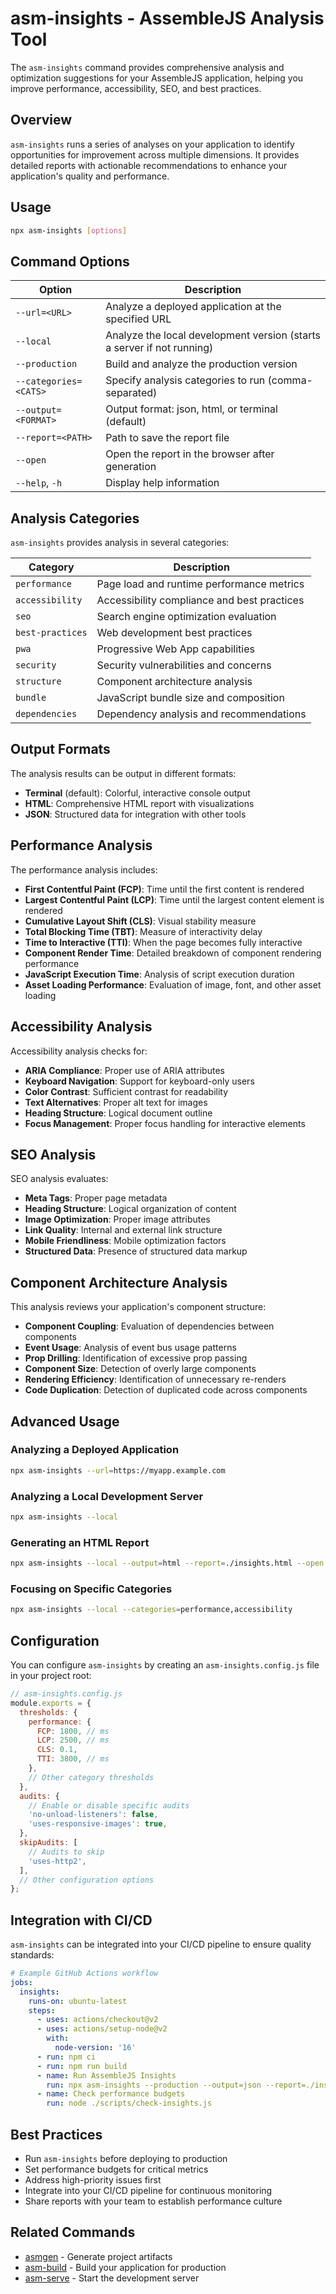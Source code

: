 # asm-insights - AssembleJS Analysis Tool

The `asm-insights` command provides comprehensive analysis and optimization suggestions for your AssembleJS application, helping you improve performance, accessibility, SEO, and best practices.

## Overview

`asm-insights` runs a series of analyses on your application to identify opportunities for improvement across multiple dimensions. It provides detailed reports with actionable recommendations to enhance your application's quality and performance.

## Usage

```bash
npx asm-insights [options]
```

## Command Options

| Option | Description |
|--------|-------------|
| `--url=<URL>` | Analyze a deployed application at the specified URL |
| `--local` | Analyze the local development version (starts a server if not running) |
| `--production` | Build and analyze the production version |
| `--categories=<CATS>` | Specify analysis categories to run (comma-separated) |
| `--output=<FORMAT>` | Output format: json, html, or terminal (default) |
| `--report=<PATH>` | Path to save the report file |
| `--open` | Open the report in the browser after generation |
| `--help`, `-h` | Display help information |

## Analysis Categories

`asm-insights` provides analysis in several categories:

| Category | Description |
|----------|-------------|
| `performance` | Page load and runtime performance metrics |
| `accessibility` | Accessibility compliance and best practices |
| `seo` | Search engine optimization evaluation |
| `best-practices` | Web development best practices |
| `pwa` | Progressive Web App capabilities |
| `security` | Security vulnerabilities and concerns |
| `structure` | Component architecture analysis |
| `bundle` | JavaScript bundle size and composition |
| `dependencies` | Dependency analysis and recommendations |

## Output Formats

The analysis results can be output in different formats:

- **Terminal** (default): Colorful, interactive console output
- **HTML**: Comprehensive HTML report with visualizations
- **JSON**: Structured data for integration with other tools

## Performance Analysis

The performance analysis includes:

- **First Contentful Paint (FCP)**: Time until the first content is rendered
- **Largest Contentful Paint (LCP)**: Time until the largest content element is rendered
- **Cumulative Layout Shift (CLS)**: Visual stability measure
- **Total Blocking Time (TBT)**: Measure of interactivity delay
- **Time to Interactive (TTI)**: When the page becomes fully interactive
- **Component Render Time**: Detailed breakdown of component rendering performance
- **JavaScript Execution Time**: Analysis of script execution duration
- **Asset Loading Performance**: Evaluation of image, font, and other asset loading

## Accessibility Analysis

Accessibility analysis checks for:

- **ARIA Compliance**: Proper use of ARIA attributes
- **Keyboard Navigation**: Support for keyboard-only users
- **Color Contrast**: Sufficient contrast for readability
- **Text Alternatives**: Proper alt text for images
- **Heading Structure**: Logical document outline
- **Focus Management**: Proper focus handling for interactive elements

## SEO Analysis

SEO analysis evaluates:

- **Meta Tags**: Proper page metadata
- **Heading Structure**: Logical organization of content
- **Image Optimization**: Proper image attributes
- **Link Quality**: Internal and external link structure
- **Mobile Friendliness**: Mobile optimization factors
- **Structured Data**: Presence of structured data markup

## Component Architecture Analysis

This analysis reviews your application's component structure:

- **Component Coupling**: Evaluation of dependencies between components
- **Event Usage**: Analysis of event bus usage patterns
- **Prop Drilling**: Identification of excessive prop passing
- **Component Size**: Detection of overly large components
- **Rendering Efficiency**: Identification of unnecessary re-renders
- **Code Duplication**: Detection of duplicated code across components

## Advanced Usage

### Analyzing a Deployed Application

```bash
npx asm-insights --url=https://myapp.example.com
```

### Analyzing a Local Development Server

```bash
npx asm-insights --local
```

### Generating an HTML Report

```bash
npx asm-insights --local --output=html --report=./insights.html --open
```

### Focusing on Specific Categories

```bash
npx asm-insights --local --categories=performance,accessibility
```

## Configuration

You can configure `asm-insights` by creating an `asm-insights.config.js` file in your project root:

```javascript
// asm-insights.config.js
module.exports = {
  thresholds: {
    performance: {
      FCP: 1800, // ms
      LCP: 2500, // ms
      CLS: 0.1,
      TTI: 3800, // ms
    },
    // Other category thresholds
  },
  audits: {
    // Enable or disable specific audits
    'no-unload-listeners': false,
    'uses-responsive-images': true,
  },
  skipAudits: [
    // Audits to skip
    'uses-http2',
  ],
  // Other configuration options
};
```

## Integration with CI/CD

`asm-insights` can be integrated into your CI/CD pipeline to ensure quality standards:

```yaml
# Example GitHub Actions workflow
jobs:
  insights:
    runs-on: ubuntu-latest
    steps:
      - uses: actions/checkout@v2
      - uses: actions/setup-node@v2
        with:
          node-version: '16'
      - run: npm ci
      - run: npm run build
      - name: Run AssembleJS Insights
        run: npx asm-insights --production --output=json --report=./insights.json
      - name: Check performance budgets
        run: node ./scripts/check-insights.js
```

## Best Practices

- Run `asm-insights` before deploying to production
- Set performance budgets for critical metrics
- Address high-priority issues first
- Integrate into your CI/CD pipeline for continuous monitoring
- Share reports with your team to establish performance culture

## Related Commands

- [asmgen](./asmgen.md) - Generate project artifacts
- [asm-build](./asm-build.md) - Build your application for production
- [asm-serve](./asm-serve.md) - Start the development server